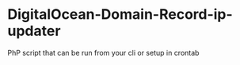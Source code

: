 # DigitalOcean-Domain-Record-ip-updater
PhP script that can be run from your cli or setup in crontab
